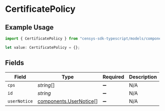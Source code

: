 # CertificatePolicy

## Example Usage

```typescript
import { CertificatePolicy } from "censys-sdk-typescript/models/components";

let value: CertificatePolicy = {};
```

## Fields

| Field                                                            | Type                                                             | Required                                                         | Description                                                      |
| ---------------------------------------------------------------- | ---------------------------------------------------------------- | ---------------------------------------------------------------- | ---------------------------------------------------------------- |
| `cps`                                                            | *string*[]                                                       | :heavy_minus_sign:                                               | N/A                                                              |
| `id`                                                             | *string*                                                         | :heavy_minus_sign:                                               | N/A                                                              |
| `userNotice`                                                     | [components.UserNotice](../../models/components/usernotice.md)[] | :heavy_minus_sign:                                               | N/A                                                              |